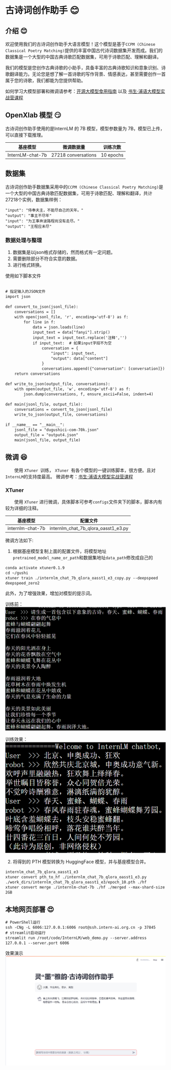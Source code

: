 # 古诗词创作助手 :blush:	

## 介绍 😊

​	欢迎使用我们的古诗词创作助手大语言模型！这个模型是基于`CCPM (Chinese Classical Poetry Matching)`提供的丰富中国古代诗词数据集开发而成。我们的数据集是一个大型的中国古典诗歌匹配数据集，可用于诗歌匹配、理解和翻译。

​	我们的模型是您创作古典诗歌的小助手，具备丰富的古典诗歌知识和意象识别、诗歌翻译能力。无论您是想了解一首诗歌的写作背景、情感表达，甚至需要创作一首属于您的诗歌，我们都能为您提供帮助。

如何学习大模型部署和微调请参考：[开源大模型食用指南](https://github.com/datawhalechina/self-llm.git) 以及 [书生·浦语大模型实战营课程](https://github.com/InternLM/tutorial.git)

## OpenXlab 模型 :smirk:	

古诗词创作助手使用的是InternLM 的 7B 模型，模型参数量为 7B，模型已上传，可以直接下载推理。

| 基座模型         | 微调数据量          | 训练次数 | 
| ---------------- | ------------------- | -------- | 
| InternLM-chat-7b | 27218 conversations | 10 epochs | 

## 数据集

​	古诗词创作助手数据集采用中的`CCPM (Chinese Classical Poetry Matching)`是一个大型的中国古典诗歌匹配数据集，可用于诗歌匹配、理解和翻译，共计 27218个实例，数据集样例：

```
"input": "侍奉夫主，不能尽自己的天年。"
"output": "事主不尽年"
"input": "为王事奔波路程尚没有走尽。"
"output": "王程应未尽"
```

### 数据处理与整理

1. 数据集是以json格式存储的，然而格式有一定问题。
2. 需要删除部分不符合实意的数据。
3. 进行格式转换。

使用如下脚本文件

```

# 指定输入的JSON文件
import json

def convert_to_json(jsonl_file):
    conversations = []
    with open(jsonl_file, 'r', encoding='utf-8') as f:
        for line in f:
            data = json.loads(line)
            input_text = data["fanyi"].strip()
            input_text = input_text.replace('注释','')
            if input_text:  # 如果input字段不为空
                conversation = {
                    "input": input_text,
                    "output": data["content"]
                }
                conversations.append({"conversation": [conversation]})
    return conversations

def write_to_json(output_file, conversations):
    with open(output_file, 'w', encoding='utf-8') as f:
        json.dump(conversations, f, ensure_ascii=False, indent=4)

def main(jsonl_file, output_file):
    conversations = convert_to_json(jsonl_file)
    write_to_json(output_file, conversations)

if __name__ == "__main__":
    jsonl_file = "dugushici-com-70k.json"
    output_file = "output4.json"
    main(jsonl_file, output_file)

```

## 微调 :satisfied:	

  使用 `XTuner `训练， `XTuner `有各个模型的一键训练脚本，很方便。且对` InternLM `的支持度最高。
  微调参考：[书生·浦语大模型实战营课程](https://github.com/InternLM/tutorial.git)

### XTuner

  使用 `XTuner` 进行微调，具体脚本可参考`configs`文件夹下的脚本，脚本内有较为详细的注释。

| 基座模型         | 配置文件                               |
| ---------------- | -------------------------------------- |
| internlm-chat-7b | internlm_chat_7b_qlora_oasst1_e3.py |

微调方法如下:

1. 根据基座模型复制上面的配置文件，将模型地址`pretrained_model_name_or_path`和数据集地址`data_path`修改成自己的

```
conda activate xtuner0.1.9
cd ~/gushi
xtuner train ./internlm_chat_7b_qlora_oasst1_e3_copy.py --deepspeed deepspeed_zero2
```

此外，为了增强效果，增加对模型的提示词。

训练前：
![](./imgs/pre_p.png)

训练效果：
![](./imgs/pre.png)

2. 将得到的 PTH 模型转换为 HuggingFace 模型，并与基座模型合并。

```
internlm_chat_7b_qlora_oasst1_e3
xtuner convert pth_to_hf ./internlm_chat_7b_qlora_oasst1_e3.py ./work_dirs/internlm_chat_7b_qlora_oasst1_e3/epoch_10.pth ./hf
xtuner convert merge ./internlm-chat-7b ./hf ./merged --max-shard-size 2GB
```

## 本地网页部署 :heart_eyes:	

```
# PowerShell运行
ssh -CNg -L 6006:127.0.0.1:6006 root@ssh.intern-ai.org.cn -p 37845
# streamlit启动运行
streamlit run /root/code/InternLM/web_demo.py --server.address 127.0.0.1 --server.port 6006
```

效果演示
![](./imgs/las.png)
